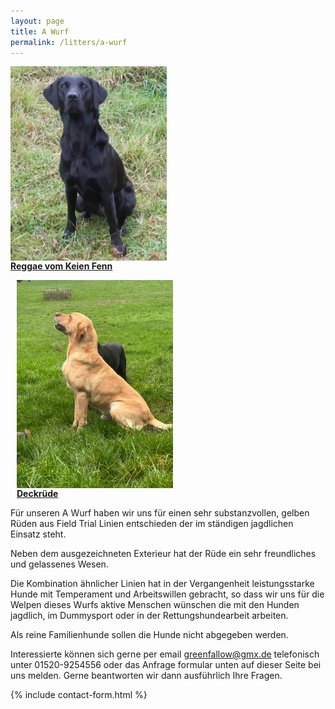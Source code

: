 ```yaml
---
layout: page
title: A Wurf
permalink: /litters/a-wurf
---
```

<div style="width: 100%; float: left;">
  <div style="float:left; margin-right: 10px;">
    <a href="/dogs/reggae.html"><img style="float:left;" src="/assets/litters/reggae-sitzt2.jpeg" width="250"></a>
    <p><strong><a href="/dogs/reggae.html"> Reggae vom Keien Fenn</a></strong></p>
  </div>
  <div style="float:left; margin-left: 10px;">
    <!--img src="/assets/litters/ruede-platzhalter.jpeg" width="270" style="float:left;"-->
    <a href="/reggae/2022/12/04/Deckrüde-A-Wurf.html"><img src="/assets/stud-gallery/a-stud-looking-up.jpeg" width="250" style="float:left;"></a>
    <p><strong><a href="/reggae/2022/12/04/Deckrüde-A-Wurf.html">Deckrüde</a></strong></p>
  </div>
</div>

Für unseren A Wurf haben wir uns für einen sehr substanzvollen, gelben Rüden aus Field Trial Linien entschieden der im ständigen jagdlichen Einsatz steht.

Neben dem ausgezeichneten Exterieur hat der Rüde ein sehr freundliches und gelassenes Wesen. 

Die Kombination ähnlicher Linien hat in der Vergangenheit leistungsstarke Hunde mit Temperament und Arbeitswillen gebracht, so dass wir uns für die Welpen dieses Wurfs aktive Menschen wünschen die mit den Hunden jagdlich, im Dummysport oder in der Rettungshundearbeit arbeiten. 

Als reine Familienhunde sollen die Hunde nicht abgegeben werden.

Interessierte können sich gerne per email <a href="mailto:greenfallow@gmx.de">greenfallow@gmx.de</a> telefonisch unter 01520-9254556 oder das Anfrage formular unten auf dieser Seite bei uns melden. Gerne beantworten wir dann ausführlich Ihre Fragen.

{% include contact-form.html %}
